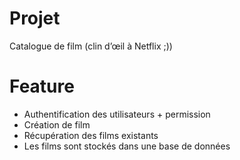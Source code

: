 # Projet

Catalogue de film (clin d’œil à Netflix ;))

# Feature

- Authentification des utilisateurs + permission
- Création de film
- Récupération des films existants
- Les films sont stockés dans une base de données